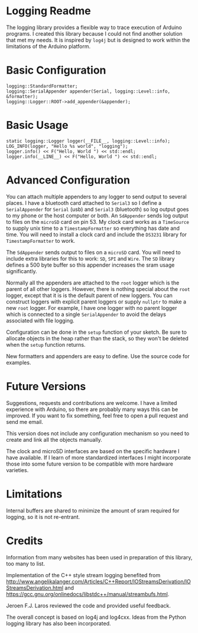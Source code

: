 # Logging Readme

The logging library provides a flexible way to trace execution of Arduino programs.
I created this library because I could not find another solution that met
my needs. It is inspired by `log4j` but is designed to work within the 
limitations of the Arduino platform. 

# Basic Configuration

```
logging::StandardFormatter;
logging::SerialAppender appender(Serial, logging::Level::info, &formatter);
logging::Logger::ROOT->add_appender(&appender);
```

# Basic Usage

```
static logging::Logger logger(__FILE__, logging::Level::info);
LOG_INFO(logger, "Hello %s world", "logging");
logger.info() << F("Hello, World ") << std::endl;
logger.info(__LINE__) << F("Hello, World ") << std::endl;
```

# Advanced Configuration

You can attach multiple appenders to any logger to send output to several
places. I have a bluetooth card attached to `Serial3` so I define a
`SerialAppender` for `Serial` (usb) and `Serial3` (bluetooth) so log output
goes to my phone or the host computer or both. An `SdAppender` sends
log output to files on the `microSD` card on pin 53. My clock card works
as a `TimeSource` to supply unix time to a `TimestampFormatter` so everything
has date and time. You will need to install a clock card and include
the `DS3231` library for `TimestampFormatter` to work.

The `SdAppender` sends output to files on a `microSD` card. You will need to include
extra libraries for this to work: `SD`, `SPI` and `Wire`. The `SD` library defines
a 500 byte buffer so this appender increases the sram usage significantly.

Normally all the appenders are attached to the `root` logger which is 
the parent of all other loggers. However, there is nothing special about the 
`root` logger, except that it is is the default parent of new loggers. You can 
construct loggers with explicit parent loggers or supply `nullptr` to make a new 
`root` logger. For example, I have one logger with no parent logger which
is connected to a single `SerialAppender` to avoid the delays associated
with file logging.

Configuration can be done in the `setup` function of your sketch. Be sure 
to allocate objects in the heap rather than the stack, so they 
won't be deleted when the `setup` function returns.

New formatters and appenders are easy to define. Use the source code
for examples.

# Future Versions

Suggestions, requests and contributions are welcome. I have a limited
experience with Arduino, so there are probably many ways this can be
improved. If you want to fix something, feel free to open a pull request
and send me email.

This version does not include any configuration mechanism so you need
to create and link all the objects manually.

The clock and microSD interfaces are based on the specific hardware I have
available. If I learn of more standardized interfaces I might incorporate
those into some future version to be compatible with more hardware varieties.

# Limitations

Internal buffers are shared to minimize the amount of sram required for
logging, so it is not re-entrant.

# Credits

Information from many websites has been used in preparation of this library,
too many to list. 

Implementation of the C++ style stream logging benefited
from http://www.angelikalanger.com/Articles/C++Report/IOStreamsDerivation/IOStreamsDerivation.html
and https://gcc.gnu.org/onlinedocs/libstdc++/manual/streambufs.html.

Jeroen F.J. Laros reviewed the code and provided useful feedback.

The overall concept is based on log4j and log4cxx. Ideas from the Python
logging library has also been incorporated.

